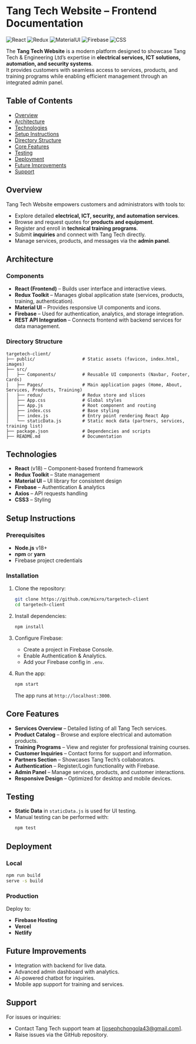 # Tang Tech Website – Frontend Documentation  

![React](https://img.shields.io/badge/React-v18-blue)
![Redux](https://img.shields.io/badge/Redux-Toolkit-purple)
![MaterialUI](https://img.shields.io/badge/Material--UI-Components-blueviolet)
![Firebase](https://img.shields.io/badge/Firebase-Auth%20%26%20Analytics-orange)
![CSS](https://img.shields.io/badge/CSS3-Styling-blue)  

The **Tang Tech Website** is a modern platform designed to showcase Tang Tech & Engineering Ltd’s expertise in **electrical services, ICT solutions, automation, and security systems**.  
It provides customers with seamless access to services, products, and training programs while enabling efficient management through an integrated admin panel.  


## Table of Contents  

- [Overview](#overview)  
- [Architecture](#architecture)  
- [Technologies](#technologies)  
- [Setup Instructions](#setup-instructions)  
- [Directory Structure](#directory-structure)  
- [Core Features](#core-features)  
- [Testing](#testing)  
- [Deployment](#deployment)  
- [Future Improvements](#future-improvements)  
- [Support](#support)  


## Overview  

Tang Tech Website empowers customers and administrators with tools to:  

- Explore detailed **electrical, ICT, security, and automation services**.  
- Browse and request quotes for **products and equipment**.  
- Register and enroll in **technical training programs**.  
- Submit **inquiries** and connect with Tang Tech directly.  
- Manage services, products, and messages via the **admin panel**.  


## Architecture  

### Components  

- **React (Frontend)** – Builds user interface and interactive views.  
- **Redux Toolkit** – Manages global application state (services, products, training, authentication).  
- **Material UI** – Provides responsive UI components and icons.  
- **Firebase** – Used for authentication, analytics, and storage integration.  
- **REST API Integration** – Connects frontend with backend services for data management.  

### Directory Structure  

```plaintext
targetech-client/
├── public/                  # Static assets (favicon, index.html, images)
├── src/
│   ├── Components/          # Reusable UI components (Navbar, Footer, Cards)
│   ├── Pages/               # Main application pages (Home, About, Services, Products, Training)
│   ├── redux/               # Redux store and slices
│   ├── App.css              # Global styles
│   ├── App.js               # Root component and routing
│   ├── index.css            # Base styling
│   ├── index.js             # Entry point rendering React App
│   └── staticData.js        # Static mock data (partners, services, training list)
├── package.json             # Dependencies and scripts
├── README.md                # Documentation
```  


## Technologies  

- **React** (v18) – Component-based frontend framework  
- **Redux Toolkit** – State management  
- **Material UI** – UI library for consistent design  
- **Firebase** – Authentication & analytics  
- **Axios** – API requests handling  
- **CSS3** – Styling  


## Setup Instructions  

### Prerequisites  
- **Node.js** v18+  
- **npm** or **yarn**  
- Firebase project credentials  

### Installation  

1. Clone the repository:  
   ```bash
   git clone https://github.com/mixro/targetech-client
   cd targetech-client
   ```  

2. Install dependencies:  
   ```bash
   npm install
   ```  

3. Configure Firebase:  
   - Create a project in Firebase Console.  
   - Enable Authentication & Analytics.  
   - Add your Firebase config in `.env`.  

4. Run the app:  
   ```bash
   npm start
   ```  
   The app runs at `http://localhost:3000`.  


## Core Features  

- **Services Overview** – Detailed listing of all Tang Tech services.  
- **Product Catalog** – Browse and explore electrical and automation products.  
- **Training Programs** – View and register for professional training courses.  
- **Customer Inquiries** – Contact forms for support and information.  
- **Partners Section** – Showcases Tang Tech’s collaborators.  
- **Authentication** – Register/Login functionality with Firebase.  
- **Admin Panel** – Manage services, products, and customer interactions.  
- **Responsive Design** – Optimized for desktop and mobile devices.  


## Testing  

- **Static Data** in `staticData.js` is used for UI testing.  
- Manual testing can be performed with:  
  ```bash
  npm test
  ```  


## Deployment  

### Local  
```bash
npm run build
serve -s build
```  

### Production  
Deploy to:  
- **Firebase Hosting**  
- **Vercel**  
- **Netlify**  


## Future Improvements  

- Integration with backend for live data.  
- Advanced admin dashboard with analytics.  
- AI-powered chatbot for inquiries.  
- Mobile app support for training and services.  


## Support  

For issues or inquiries:  
- Contact Tang Tech support team at [josephchongola43@gmail.com].  
- Raise issues via the GitHub repository.  
